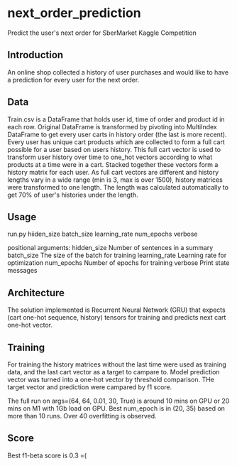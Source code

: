 # next_order_prediction
Predict the user's next order for SberMarket Kaggle Competition

## Introduction
An online shop collected a history of user purchases and would like to have a prediction for every user for the next order.

## Data
Train.csv is a DataFrame that holds user id, time of order and product id in each row.
Original DataFrame is transformed by pivoting into MultiIndex DataFrame to get every user carts in history order (the last is more recent). Every user has unique cart products which are collected to form a full cart possible for a user based on users history. This full cart vector is used to transform user history over time  to one_hot vectors according to what products at a time were in a cart. Stacked together these vectors form a history matrix for each user. As full cart vectors are different and history lengths vary in a wide range (min is 3, max is over 1500), history matrices were transformed to one length. The length was calculated automatically to get 70% of user's histories under the length. 

## Usage
run.py hiiden_size batch_size learning_rate num_epochs verbose

positional arguments:
  hidden_size    Number of sentences in a summary
  batch_size     The size of the batch for training
  learning_rate  Learning rate for optimization
  num_epochs     Number of epochs for training
  verbose        Print state messages


## Architecture
The solution implemented is Recurrent Neural Network (GRU) that expects (cart one-hot sequence, history) tensors for training and predicts next cart one-hot vector. 

## Training
For training the history matrices without the last time were used as training data, and the last cart vector as a target to campare to. Model prediction vector was turned into a one-hot vector by threshold comparison. THe target vector and prediction were campared by f1 score. 

The full run on args=(64, 64, 0.01, 30, True) is around 10 mins on GPU or 20 mins on M1 with 1Gb load on GPU. Best num_epoch is in (20, 35) based on more than 10 runs. Over 40 overfitting is observed.

## Score
Best f1-beta score is 0.3 =(
